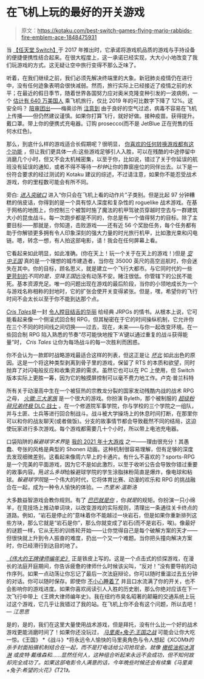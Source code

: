 # 在飞机上玩的最好的开关游戏

> 原文：<https://kotaku.com/best-switch-games-flying-mario-rabbids-fire-emblem-ace-1848475931>

当 [【任天堂 Switch】](https://kotaku.com/nintendo-switch-the-kotaku-review-1792776350)于 2017 年推出时，它承诺将游戏机品质的游戏与手持设备的便捷便携性结合起来。在很大程度上，这一承诺已经实现，大大小小地改变了我们玩游戏的方式。这无疑让空中旅行变得不那么乏味了。

听着，在我们继续之前，我们必须先解决终端里的大象。新冠肺炎疫情仍在进行中，没有任何迹象表明会很快减弱。然而，旅行实际上已经接近了疫情之前的水平；在最近的假日季节，随着世界各国努力应对奥米克隆变种引发的一波病例，一个 [估计有 640 万美国人](https://newsroom.aaa.com/2021/12/tis-the-season-more-than-109-million-americans-to-travel-for-the-holidays/) 乘飞机旅行，仅比 2019 年的可比数字下降了 12%。这安全吗？ [陪审团出](https://www.bloomberg.com/news/articles/2022-01-03/how-safe-is-flying-with-the-omicron-variant-surging-quicktake)——梅奥诊所 [注意到](https://www.mayoclinic.org/diseases-conditions/coronavirus/in-depth/coronavirus-safe-travel-advice/art-20486965) 由于良好的空气过滤，病毒不容易在飞机上传播——但仍然建议谨慎。如果你打算飞行，就好好做。接种疫苗。获得提升。戴口罩。带上你的便携式充电器。订购 prosecco(而不是 JetBlue 正在兜售的任何水红色)。

那么，到底什么样的游戏适合长假期呢？很明显， [你喜欢的任何转换游戏都有这个功能](https://kotaku.com/the-best-games-for-the-nintendo-switch-1794881447) ，但让我们更具体一点:这些游戏足够引人入胜，可以在残酷的中途停留中消磨几个小时，但又不会太机械密集，以至于你，比如说，错过了关于你延误的航班没有延误的通知，或者不得不等待*一秒钟*让你的靠窗座位的同伴出去。以下是一份符合要求的经过测试的 Kotaku 建议的综述，不过请注意，如果你不能忍受战术游戏，你的里程数可能会有所不同。

旁白: [*进入突破口*](https://kotaku.com/into-the-breach-the-kotaku-review-1823365331) 进入“你只会在飞机上看的动作片”子类别。但是比起 97 分钟糟糕的俏皮话，你得到的是一个具有惊人深度和复杂性的 roguelike 战术游戏。在基于网格的地图上，你控制三个被暂时施了魔法的机甲驾驶员穿越时空去与一群建筑大小的昆虫战斗。每一次跑步都是不同的，你总是有一个值得努力的目标。除了主要目标——那就是，你知道，击败游戏——还有近 56 个奖励任务，每个任务都有助于你解锁更多拥有令人印象深刻的强大力量的时光旅行机甲，比如激光束和闪电链。嗯，转念一想，有人拍这部电影，请！我会在任何屏幕上看。

它看起来如此明显，如此准确。(你在天上！玩一个关于在天上的游戏！)但是 [*空中王国*](https://kotaku.com/city-builder-airborne-kingdom-is-a-perfect-fit-for-swit-1848041047) 真的是一个理想的城市建造者，当你在 35000 英尺的高空巡航时，你会迷失在其中。你的目标，顾名思义，就是建立一个飞行大都市。与它同时代的一些 [更苛刻的](https://kotaku.com/you-should-be-playing-the-brutal-city-builder-frostpunk-1825656934)*不同的是，空降王国*远没有动荡不安。赌注很低。你管辖下的公民不能死。基本资源充足。唯一的问题出现在游戏的最后阶段，当你的小领地成长为一个与游戏名称相称的封地时，它的扩张会使开关变得紧张。但是，嘿，希望你的飞行时间不会太长以至于你不能到达那个点。

[*Cris Tales*](https://kotaku.com/a-gorgeous-love-letter-to-jrpgs-where-you-bend-time-1847350632)是一封 [令人瞠目结舌的华丽](https://kotaku.com/cris-tales-transforms-beautiful-columbian-landmarks-int-1847306919) 给经典 JRPGs 的情书。从根本上说，它可能看起来像一个侧滚式回合制 RPG，但其秘密在于它的时间操纵机制，它允许你在三个不同的时间线之间切换——过去，现在，未来——与你一起改变环境。在一些回合制 RPG 陷入熟悉的节奏“尽可能快地按下‘A’键以通过重复的战斗获得能量”时， *Cris Tales* 让你为每场战斗的每一次胜利而困惑。

你不会认为一款即时战略游戏最适合这样的列表，但这正是让 [*坏北*](https://kotaku.com/bad-north-strips-rts-gaming-to-the-bone-1828483149) 如此出色的原因。这是一个将这种类型剥离到骨子里的游戏，保留了 RTS 的本质和欲望，同时抛弃了对闪电般反应和收集资源的需求。虽然它也可以在 PC 上使用，但 Switch 版本实际上更胜一筹，因为它的触摸屏控制可以毫不费力地工作。卢克·普兰科特

所有关于动漫高中生在一个被狂热的宗教龙分裂的国家发动残酷内战的战术 RPG 之母， [*火徽:三大家族*](https://kotaku.com/fire-emblem-three-houses-the-kotaku-review-1836675912) 是一个很大的游戏。你扮演 Byleth，那个被制服的 [*超级粉碎兄弟终极* DLC 战士](https://kotaku.com/byleth-is-refreshingly-simple-in-super-smash-bros-ulti-1841330066) 。在一个修道院军事学院，你与学校的三个学院之一组队，并与土匪、士兵等进行回合制战斗。战斗被大学操场上的休息时间打断，在那里你可以和你的战友聊天(或者做饭)。分支的故事情节都会导致截然不同的结局，这迫使玩家进行多次游戏。每个游戏都需要几十个小时，所以带上电池充电器。

口袋陷阱的*躲避球学术界*是 [我的 2021 年十大游戏](https://kotaku.com/jeremy-winslows-top-10-games-of-2021-1848287922) 之一——理由很充分！其愚蠢、夸张的风格是典型的 Shonen 动画。这种机制很容易理解，但有足够的深度去发现细微差别。这看起来像周六早上的卡通片。有什么不喜欢的？sports-RPG 是一个完美的平面游戏，因为它不是如此激烈，以至于收听公告会导致你错过重要的故事内容。用*这么多球*给躲避球学院的学生涂脂抹粉简直是爆炸，像电球和粘球。*躲避球学院*是一个伟大的时代，它将体育比赛、动漫的欢乐和 RPG 的挑战融合在一起，成为一种令人愉快的体验。— *杰里米·温斯洛*

大多数益智游戏会教你规则。有了 [*巴巴就是你*](https://kotaku.com/baba-is-you-is-a-brilliant-puzzle-game-1833543218) ，你*就是*的规矩。你扮演一只小绵羊，在竞技场上推动单词块，以改变游戏的实际规则，清理出一条通往关卡终点的道路。例如，“岩石是停止的”意味着你不能越过一块岩石，但是如果你重新排列这些方块，那么它就是“岩石是你”，那么你就变成了岩石(而不是岩石，唉)。像最好的谜题一样，它从无形的训练轮开始——让你觉得自己是每个破解方案的天才——但很快就上升到令人振奋的难度，扔出一个又一个难题。当你把头撞向解决方案时，你已经滑行到达目的地了。

[*《伟大的王牌律师编年史》*](https://kotaku.com/the-great-ace-attorney-is-worth-the-four-year-wait-1847201619) 正是铁皮上写的。这是一个点击式的侦探游戏，在漫长的法庭开庭期间，你告诉疲惫的律师什么时候该尖叫，“反对！”没有要导航的动作序列。如果一点动荡让你忘记了最后一次法庭辩论，你可以随时重温过去五分钟的对话。你可以随时保存。即使你 [不小心睡着了](https://kotaku.com/you-shouldnt-play-video-games-to-fall-asleep-but-heres-1841914026) 并且口水流满了你的开关，也不会影响你的游戏进度。如果你喜欢阅读引人入胜的历史剧，那么你绝对应该在下一次飞行中带上《王牌大律师编年史》。我在纽约市臭名昭著的颠簸的交通系统上玩过这个游戏，它几乎让我错过了我的站。在飞机上你不会有这个问题，所以去吧！— *江思思*

是的，是的，我们在这里大量使用战术游戏，但是拜托，没有什么比一个好的战术游戏更能消磨时间了！如果你还没玩过， [*马里奥+兔子:王国之战*](https://kotaku.com/mario-rabbids-kingdom-battle-the-kotaku-review-1798496493) 可能会让你大吃一惊。《王国》 *《战斗》*将永远令人愉快的马里奥角色与令人想起《XCOM》*的杀手封面拍摄机制结合在一起，而不是打电话给公司抢现金。就像 [橄榄油和冰淇淋](https://www.eatthis.com/weird-food-combinations/) 或皮特·戴维森和……显然任何人，这种组合听起来永远不会成功，但不知何故却完全成功了。如果这部电影令人满意的话，今年晚些时候还会有续集《马里奥+兔子:希望的火花》《T21》。*